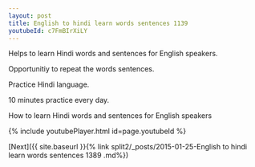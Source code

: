 ```yaml
---
layout: post
title: English to hindi learn words sentences 1139 
youtubeId: c7FmBIrXiLY
---
```

 
 
Helps to learn Hindi words and sentences for English speakers.

Opportunitiy to repeat the words sentences. 

Practice Hindi language. 
 
10 minutes practice every day. 
 
How to learn Hindi words and sentences for English speakers 
 
{% include youtubePlayer.html id=page.youtubeId %}
 
 
[Next]({{ site.baseurl }}{% link  split2/_posts/2015-01-25-English to hindi learn words sentences 1389 .md%})
 

